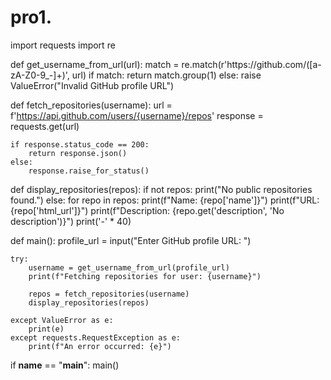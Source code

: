# pro1.

import requests
import re

def get_username_from_url(url):
    match = re.match(r'https://github\.com/([a-zA-Z0-9_-]+)', url)
    if match:
        return match.group(1)
    else:
        raise ValueError("Invalid GitHub profile URL")

def fetch_repositories(username):
    url = f'https://api.github.com/users/{username}/repos'
    response = requests.get(url)
    
    if response.status_code == 200:
        return response.json()
    else:
        response.raise_for_status()

def display_repositories(repos):
    if not repos:
        print("No public repositories found.")
    else:
        for repo in repos:
            print(f"Name: {repo['name']}")
            print(f"URL: {repo['html_url']}")
            print(f"Description: {repo.get('description', 'No description')}")
            print('-' * 40)

def main():
    profile_url = input("Enter GitHub profile URL: ")
    
    try:
        username = get_username_from_url(profile_url)
        print(f"Fetching repositories for user: {username}")
        
        repos = fetch_repositories(username)
        display_repositories(repos)
    
    except ValueError as e:
        print(e)
    except requests.RequestException as e:
        print(f"An error occurred: {e}")

if __name__ == "__main__":
    main()
